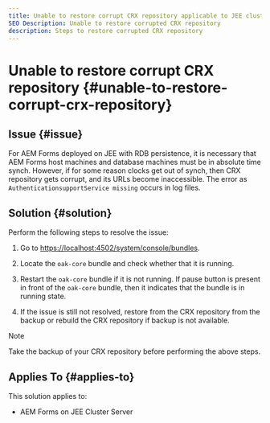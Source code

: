 ```yaml
---
title: Unable to restore corrupt CRX repository applicable to JEE cluster server
SEO Description: Unable to restore corrupted CRX repository 
description: Steps to restore corrupted CRX repository 
---
```

# Unable to restore corrupt CRX repository {#unable-to-restore-corrupt-crx-repository}

## Issue {#issue}

For AEM Forms deployed on JEE with RDB persistence, it is necessary that AEM Forms host machines and database machines must be in absolute time synch. However, if for some reason clocks get out of synch, then CRX repository gets corrupt, and its URLs become inaccessible. The error as `AuthenticationsupportService missing` occurs in log files. 

## Solution {#solution}

Perform the following steps to resolve the issue:
1. Go to  [https://localhost:4502/system/console/bundles](http://localhost:4502/system/console/bundles). 

1. Locate the `oak-core` bundle and check whether that it is running. 

1. Restart the `oak-core` bundle if it is not running. If pause button is present in front of the `oak-core` bundle, then it indicates that the bundle is in running state. 

1. If the issue is still not resolved, restore from the CRX repository from the backup or rebuild the CRX repository if backup is not available. 

>[!NOTE]
>
>Take the backup of your CRX repository before performing the above steps.

## Applies To {#applies-to}

This solution applies to:

* AEM Forms on JEE Cluster Server


